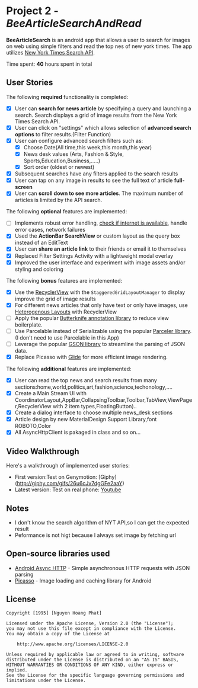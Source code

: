 # Project 2 - *BeeArticleSearchAndRead*

**BeeArticleSearch** is an android app that allows a user to search for images on web using simple filters and read the top nes of new york times. The app utilizes [New York Times Search API](http://developer.nytimes.com/docs/read/article_search_api_v2).

Time spent: **40** hours spent in total

## User Stories

The following **required** functionality is completed:

* [X] User can **search for news article** by specifying a query and launching a search. Search displays a grid of image results from the New York Times Search API.
* [X] User can click on "settings" which allows selection of **advanced search options** to filter results.(Filter Function)
* [X] User can configure advanced search filters such as:
  * [X] Choose Date(All time,this week,this month,this year)
  * [X] News desk values (Arts, Fashion & Style, Sports,Education,Business,.....)
  * [X] Sort order (oldest or newest)
* [X] Subsequent searches have any filters applied to the search results
* [X] User can tap on any image in results to see the full text of article **full-screen**
* [X] User can **scroll down to see more articles**. The maximum number of articles is limited by the API search.

The following **optional** features are implemented:

* [ ] Implements robust error handling, [check if internet is available](http://guides.codepath.com/android/Sending-and-Managing-Network-Requests#checking-for-network-connectivity), handle error cases, network failures
* [X] Used the **ActionBar SearchView** or custom layout as the query box instead of an EditText
* [X] User can **share an article link** to their friends or email it to themselves
* [X] Replaced Filter Settings Activity with a lightweight modal overlay
* [X] Improved the user interface and experiment with image assets and/or styling and coloring

The following **bonus** features are implemented:

* [X] Use the [RecyclerView](http://guides.codepath.com/android/Using-the-RecyclerView) with the `StaggeredGridLayoutManager` to display improve the grid of image results
* [X] For different news articles that only have text or only have images, use [Heterogenous Layouts](http://guides.codepath.com/android/Heterogenous-Layouts-inside-RecyclerView) with RecyclerView
* [ ] Apply the popular [Butterknife annotation library](http://guides.codepath.com/android/Reducing-View-Boilerplate-with-Butterknife) to reduce view boilerplate.
* [ ] Use Parcelable instead of Serializable using the popular [Parceler library](http://guides.codepath.com/android/Using-Parceler).(I don't need to use Parcelable in this App)
* [ ] Leverage the popular [GSON library](http://guides.codepath.com/android/Using-Android-Async-Http-Client#decoding-with-gson-library) to streamline the parsing of JSON data.
* [X] Replace Picasso with [Glide](http://inthecheesefactory.com/blog/get-to-know-glide-recommended-by-google/en) for more efficient image rendering.

The following **additional** features are implemented:

* [X] User can read the top news and search results from many sections:home,world,politics,art,fashion,science,techonology,....
* [X] Create a Main Stream UI with CoordinatorLayout,AppBar,CollapsingToolbar,Toolbar,TabView,ViewPager,RecyclerView with 2 item types,FloatingButton)..
* [X] Create a dialog interface to choose multiple news_desk sections
* [X] Article design by new MaterialDesign Support Library,font ROBOTO,Color
* [X] All AsyncHttpClient is pakaged in class
and so on...

## Video Walkthrough

Here's a walkthrough of implemented user stories:
- First version:Test on Genymotion: [Giphy] (http://giphy.com/gifs/26u6cJv7dgGFe2aaY)
- Latest version: Test on real phone: [Youtube](https://youtu.be/15H-4SJkUxc) 




## Notes

- I don't know the search algorithm of NYT API,so I can get the expected result 
- Peformance is not higt because I always set image by fetching url

## Open-source libraries used

- [Android Async HTTP](https://github.com/loopj/android-async-http) - Simple asynchronous HTTP requests with JSON parsing
- [Picasso](http://square.github.io/picasso/) - Image loading and caching library for Android

## License

    Copyright [1995] [Nguyen Hoang Phat]

    Licensed under the Apache License, Version 2.0 (the "License");
    you may not use this file except in compliance with the License.
    You may obtain a copy of the License at

        http://www.apache.org/licenses/LICENSE-2.0

    Unless required by applicable law or agreed to in writing, software
    distributed under the License is distributed on an "AS IS" BASIS,
    WITHOUT WARRANTIES OR CONDITIONS OF ANY KIND, either express or implied.
    See the License for the specific language governing permissions and
    limitations under the License.
